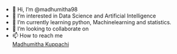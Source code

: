 - 👋 Hi, I’m @madhumitha98
- 👀 I’m interested in Data Science and Artificial Intelligence
- 🌱 I’m currently learning python, Machinelearning and statistics.
- 💞️ I’m looking to collaborate on 
- 📫 How to reach me<div class="badge-base LI-profile-badge" data-locale="en_US" data-size="medium" data-theme="light" data-type="VERTICAL" data-vanity="madhumitha-kuppachi-97823413b" data-version="v1"><a class="badge-base__link LI-simple-link" href="https://ie.linkedin.com/in/madhumitha-kuppachi-97823413b?trk=profile-badge">Madhumitha Kuppachi</a></div>
              

<!---
madhumitha98/madhumitha98 is a ✨ special ✨ repository because its `README.md` (this file) appears on your GitHub profile.
You can click the Preview link to take a look at your changes.
--->
